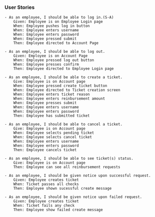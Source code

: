 ### User Stories

    - As an employee, I should be able to log in.(S-A)
        Given: Employee is on Employee Login page
        When: Employee pushes log in button
        When: Employee enters username
        When: Employee enters password
        When: Employee pressed submit
        Then: Employee directed to Account Page

    - As an employee, I should be able to log out.
        Given: Employee is on Account Page
        When: Employee pressed log out button
        When: Employee presses confirm
        Then: Employee directed to Employee Login page

    - As an employee, I should be able to create a ticket.
        Give: Employee is on Account page
        When: Employee pressed create ticket button
        When: Employee directed to Ticket creation screen
        When: Employee enters ticket reason
        When: Employee enters reinbursement amount
        When: Employee presses submit
        When: Employee enters username
        When: Employee enters password
        Then: Employee has submitted ticket

    - As an employee, I should be able to cancel a ticket.
        Give: Employee is on Account page
        When: Employee selects pending ticket
        When: Employee selects cancel ticket
        When: Employee enters username
        When: Employee enters password
        Then: Employee cancels ticket

    - As an employee, I should be able to see ticket(s) status.
        Give: Employee is on Account page
        Then: Employee can see all reinbursement requests

    - As an employee, I should be given notice upon successful request.
        Given: Employee creates ticket
        When: Ticket passes all checks
        Then: Employee shown sucessful create message

    - As an employee, I should be given notice upon failed request.
        Given: Employee creates ticket
        When: Ticket fails any check
        Then: Employee show failed create message
